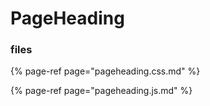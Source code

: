 # PageHeading

### files

{% page-ref page="pageheading.css.md" %}

{% page-ref page="pageheading.js.md" %}




